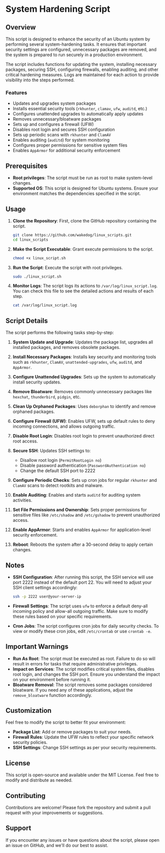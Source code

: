 # System Hardening Script

## Overview

This script is designed to enhance the security of an Ubuntu system by performing several system-hardening tasks. It ensures that important security settings are configured, unnecessary packages are removed, and the system is prepared to run securely in a production environment.

The script includes functions for updating the system, installing necessary packages, securing SSH, configuring firewalls, enabling auditing, and other critical hardening measures. Logs are maintained for each action to provide visibility into the steps performed.

### Features
- Updates and upgrades system packages
- Installs essential security tools (`rkhunter`, `clamav`, `ufw`, `auditd`, etc.)
- Configures unattended upgrades to automatically apply updates
- Removes unnecessary/bloatware packages
- Sets up and configures a firewall (UFW)
- Disables root login and secures SSH configuration
- Sets up periodic scans with `rkhunter` and `ClamAV`
- Enables auditing (`auditd`) for system monitoring
- Configures proper permissions for sensitive system files
- Enables `AppArmor` for additional security enforcement

## Prerequisites

- **Root privileges**: The script must be run as root to make system-level changes.
- **Supported OS**: This script is designed for Ubuntu systems. Ensure your environment matches the dependencies specified in the script.

## Usage

1. **Clone the Repository**: First, clone the GitHub repository containing the script.
   ```sh
   git clone https://github.com/wakedog/linux_scripts.git
   cd linux_scripts
   ```

2. **Make the Script Executable**: Grant execute permissions to the script.
   ```sh
   chmod +x linux_script.sh
   ```

3. **Run the Script**: Execute the script with root privileges.
   ```sh
   sudo ./linux_script.sh
   ```

4. **Monitor Logs**: The script logs its actions to `/var/log/linux_script.log`. You can check this file to see the detailed actions and results of each step.
   ```sh
   cat /var/log/linux_script.log
   ```

## Script Details

The script performs the following tasks step-by-step:

1. **System Update and Upgrade**: Updates the package list, upgrades all installed packages, and removes obsolete packages.

2. **Install Necessary Packages**: Installs key security and monitoring tools such as `rkhunter`, `ClamAV`, `unattended-upgrades`, `ufw`, `auditd`, and `AppArmor`.

3. **Configure Unattended Upgrades**: Sets up the system to automatically install security updates.

4. **Remove Bloatware**: Removes commonly unnecessary packages like `hexchat`, `thunderbird`, `pidgin`, etc.

5. **Clean Up Orphaned Packages**: Uses `deborphan` to identify and remove orphaned packages.

6. **Configure Firewall (UFW)**: Enables UFW, sets up default rules to deny incoming connections, and allows outgoing traffic.

7. **Disable Root Login**: Disables root login to prevent unauthorized direct root access.

8. **Secure SSH**: Updates SSH settings to:
   - Disallow root login (`PermitRootLogin no`)
   - Disable password authentication (`PasswordAuthentication no`)
   - Change the default SSH port to 2222

9. **Configure Periodic Checks**: Sets up cron jobs for regular `rkhunter` and `ClamAV` scans to detect rootkits and malware.

10. **Enable Auditing**: Enables and starts `auditd` for auditing system activities.

11. **Set File Permissions and Ownership**: Sets proper permissions for sensitive files like `/etc/shadow` and `/etc/gshadow` to prevent unauthorized access.

12. **Enable AppArmor**: Starts and enables `AppArmor` for application-level security enforcement.

13. **Reboot**: Reboots the system after a 30-second delay to apply certain changes.

## Notes

- **SSH Configuration**: After running this script, the SSH service will use port 2222 instead of the default port 22. You will need to adjust your SSH client settings accordingly:
  ```sh
  ssh -p 2222 user@your-server-ip
  ```

- **Firewall Settings**: The script uses `ufw` to enforce a default deny-all incoming policy and allow-all outgoing traffic. Make sure to modify these rules based on your specific requirements.

- **Cron Jobs**: The script configures cron jobs for daily security checks. To view or modify these cron jobs, edit `/etc/crontab` or use `crontab -e`.

## Important Warnings

- **Run As Root**: The script must be executed as root. Failure to do so will result in errors for tasks that require administrative privileges.
- **Impact on Services**: The script modifies critical system files, disables root login, and changes the SSH port. Ensure you understand the impact on your environment before running it.
- **Bloatware Removal**: The script removes some packages considered bloatware. If you need any of these applications, adjust the `remove_bloatware` function accordingly.

## Customization

Feel free to modify the script to better fit your environment:
- **Package List**: Add or remove packages to suit your needs.
- **Firewall Rules**: Update the UFW rules to reflect your specific network security policies.
- **SSH Settings**: Change SSH settings as per your security requirements.

## License

This script is open-source and available under the MIT License. Feel free to modify and distribute as needed.

## Contributing

Contributions are welcome! Please fork the repository and submit a pull request with your improvements or suggestions.

## Support

If you encounter any issues or have questions about the script, please open an issue on GitHub, and we'll do our best to assist.
